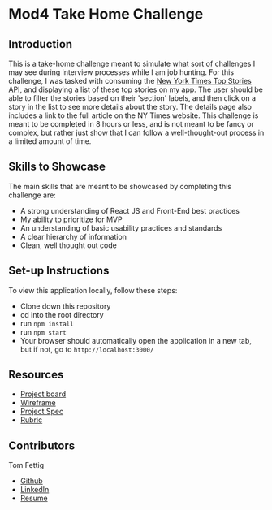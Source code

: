 
# Mod4 Take Home Challenge

## Introduction
This is a take-home challenge meant to simulate what sort of challenges I may see during interview processes while I am job hunting.  For this challenge, I was tasked with consuming the [New York Times Top Stories API](https://developer.nytimes.com/docs/top-stories-product/1/overview), and displaying a list of these top stories on my app.  The user should be able to filter the stories based on their 'section' labels, and then click on a story in the list to see more details about the story.  The details page also includes a link to the full article on the NY Times website.  This challenge is meant to be completed in 8 hours or less, and is not meant to be fancy or complex, but rather just show that I can follow a well-thought-out process in a limited amount of time.

## Skills to Showcase
The main skills that are meant to be showcased by completing this challenge are:
- A strong understanding of React JS and Front-End best practices
- My ability to prioritize for MVP
- An understanding of basic usability practices and standards
- A clear hierarchy of information
- Clean, well thought out code

## Set-up Instructions
To view this application locally, follow these steps:
- Clone down this repository
- cd into the root directory
- run `npm install`
- run `npm start`
- Your browser should automatically open the application in a new tab, but if not, go to `http://localhost:3000/`

## Resources
- [Project board](https://github.com/users/tfettig22/projects/3)
- [Wireframe](https://excalidraw.com/#room=bbaf3bf257e8c610dade,oucscwzX1XsRKzLGyd1_-Q)
- [Project Spec](https://mod4.turing.edu/projects/take_home/take_home_fe)
- [Rubric](https://mod4.turing.edu/projects/take_home/take_home_rubric)

## Contributors
Tom Fettig
- [Github](https://github.com/tfettig22)
- [LinkedIn](https://www.linkedin.com/in/tom-fettig-86323a115/)
- [Resume](https://drive.google.com/file/d/1Q-VEsz8L1BLOGF69G3hLonhJFhDf6-4Y/view?usp=sharing)
